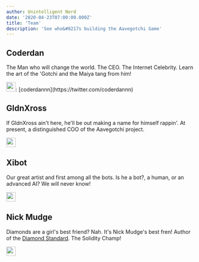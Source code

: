 ```yaml
---
author: Unintelligent Nerd
date: '2020-04-23T07:00:00.000Z'
title: 'Team'
description: 'See who&#8217s building the Aavegotchi Game'
---
```


## Coderdan
The Man who will change the world. The CEO. The Internet Celebrity. Learn the art of the 'Gotchi and the Maiya tang from him!
<p><img src = "/icons/twitter.png" width = 25px>: [coderdannn](https://twitter.com/coderdannn)

## GldnXross
If GldnXross ain't here, he'll be out making a name for himself rappin'. At present, a distinguished COO of the Aavegotchi project.
<p><img src = "/icons/twitter.png" width = 25px>

## Xibot
Our great artist and first among all the bots. Is he a bot?, a human, or an advanced AI? We will never know!
<p><img src = "/icons/twitter.png" width = 25px>

## Nick Mudge
Diamonds are a girl's best friend? Nah. It's Nick Mudge's best fren! Author of the [Diamond Standard](https://dev.to/mudgen/understanding-diamonds-on-ethereum-1fb). The Solidity Champ!
<p><img src = "/icons/twitter.png" width = 25px>

